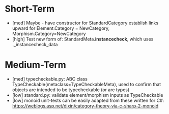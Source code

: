 

Short-Term
===============
* [med] Maybe - have constructor for StandardCategory establish links upward for Element.Category = NewCategory, Morphism.Category=NewCategory
* [high] Test new form of: StandardMeta.__instancecheck__, which uses ._instancecheck_data


Medium-Term
================
* [med] typecheckable.py: ABC class TypeCheckable(metaclass=TypeCheckableMeta), used to confirm that objects are intended to be typecheckable (or are types)
* [low] standard.py: validate element/morphism inputs as TypeCheckable
* [low] monoid unit-tests can be easily adapted from these written for C#: https://weblogs.asp.net/dixin/category-theory-via-c-sharp-2-monoid
